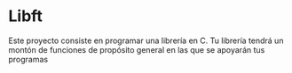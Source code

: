 # Libft
Este proyecto consiste en programar una librería en C. Tu librería tendrá un montón de funciones de propósito general en las que se apoyarán tus programas
